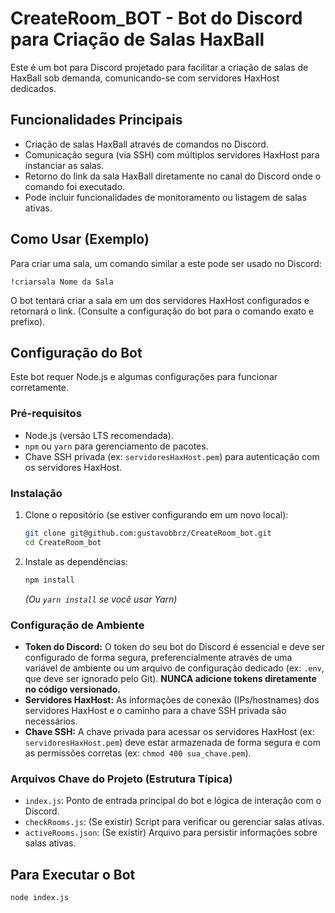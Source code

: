 # CreateRoom_BOT - Bot do Discord para Criação de Salas HaxBall

Este é um bot para Discord projetado para facilitar a criação de salas de HaxBall sob demanda, comunicando-se com servidores HaxHost dedicados.

## Funcionalidades Principais

* Criação de salas HaxBall através de comandos no Discord.
* Comunicação segura (via SSH) com múltiplos servidores HaxHost para instanciar as salas.
* Retorno do link da sala HaxBall diretamente no canal do Discord onde o comando foi executado.
* Pode incluir funcionalidades de monitoramento ou listagem de salas ativas.

## Como Usar (Exemplo)

Para criar uma sala, um comando similar a este pode ser usado no Discord:

`!criarsala Nome da Sala`

O bot tentará criar a sala em um dos servidores HaxHost configurados e retornará o link. (Consulte a configuração do bot para o comando exato e prefixo).

## Configuração do Bot

Este bot requer Node.js e algumas configurações para funcionar corretamente.

### Pré-requisitos

* Node.js (versão LTS recomendada).
* `npm` ou `yarn` para gerenciamento de pacotes.
* Chave SSH privada (ex: `servidoresHaxHost.pem`) para autenticação com os servidores HaxHost.

### Instalação

1.  Clone o repositório (se estiver configurando em um novo local):
    ```bash
    git clone git@github.com:gustavobbrz/CreateRoom_bot.git
    cd CreateRoom_bot
    ```
2.  Instale as dependências:
    ```bash
    npm install
    ```
    *(Ou `yarn install` se você usar Yarn)*

### Configuração de Ambiente

* **Token do Discord:** O token do seu bot do Discord é essencial e deve ser configurado de forma segura, preferencialmente através de uma variável de ambiente ou um arquivo de configuração dedicado (ex: `.env`, que deve ser ignorado pelo Git). **NUNCA adicione tokens diretamente no código versionado.**
* **Servidores HaxHost:** As informações de conexão (IPs/hostnames) dos servidores HaxHost e o caminho para a chave SSH privada são necessários.
* **Chave SSH:** A chave privada para acessar os servidores HaxHost (ex: `servidoresHaxHost.pem`) deve estar armazenada de forma segura e com as permissões corretas (ex: `chmod 400 sua_chave.pem`).

### Arquivos Chave do Projeto (Estrutura Típica)

* `index.js`: Ponto de entrada principal do bot e lógica de interação com o Discord.
* `checkRooms.js`: (Se existir) Script para verificar ou gerenciar salas ativas.
* `activeRooms.json`: (Se existir) Arquivo para persistir informações sobre salas ativas.

## Para Executar o Bot

```bash
node index.js
